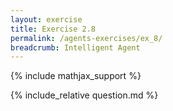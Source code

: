 ```yaml
---
layout: exercise
title: Exercise 2.8
permalink: /agents-exercises/ex_8/
breadcrumb: Intelligent Agent
---
```


{% include mathjax_support %}

<div><i class="arrow-up loader" data-chapter="agents-exercises" data-exercise="ex_8" data-rating="0"></i></div>
{% include_relative question.md %}
